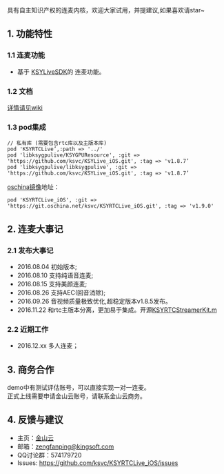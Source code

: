 具有自主知识产权的连麦内核，欢迎大家试用，并提建议,如果喜欢请star~
## 1. 功能特性
### 1.1 连麦功能
* 基于 [KSYLiveSDK](https://github.com/ksvc/KSYLive_iOS/)的 连麦功能。

### 1.2 文档
[详情请见wiki](https://github.com/ksvc/KSYRTCLive_iOS/wiki)

### 1.3 pod集成
```
// 私有库 (需要包含rtc库以及主版本库)
pod 'KSYRTCLive’,:path => '../'
pod 'libksygpulive/KSYGPUResource', :git => 'https://github.com/ksvc/KSYLive_iOS.git', :tag => 'v1.8.7’
pod 'libksygpulive/libksygpulive', :git => 'https://github.com/ksvc/KSYLive_iOS.git', :tag => 'v1.8.7’
```

[oschina镜像](https://git.oschina.net/ksvc/KSYRTCLive_iOS)地址：

```
pod 'KSYRTCLive_iOS', :git => 'https://git.oschina.net/ksvc/KSYRTCLive_iOS.git', :tag => 'v1.9.0'

```

## 2. 连麦大事记
### 2.1 发布大事记
- 2016.08.04 初始版本;
- 2016.08.10 支持纯语音连麦;
- 2016.08.15 支持美颜连麦;
- 2016.08.26 支持AEC(回音消除);
- 2016.09.26 音视频质量极致优化,超稳定版本v1.8.5发布。
- 2016.11.22 和rtc主版本分离，更加易于集成。开源[KSYRTCStreamerKit.m](https://github.com/ksvc/KSYRTCLive_iOS/blob/master/source/KSYRTCStreamerKit.m)

### 2.2 近期工作
- 2016.12.xx 多人连麦；

## 3. 商务合作
demo中有测试评估账号，可以直接实现一对一连麦。  
正式上线需要申请金山云账号，请联系金山云商务。

## 4. 反馈与建议
- 主页：[金山云](http://v.ksyun.com)
- 邮箱：<zengfanping@kingsoft.com>
- QQ讨论群：574179720
- Issues: <https://github.com/ksvc/KSYRTCLive_iOS/issues>
